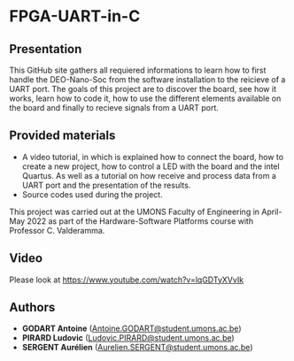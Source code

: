 # FPGA-UART-in-C

## Presentation
This GitHub site gathers all requiered informations to learn how to first handle the DEO-Nano-Soc from the software installation to the reicieve of a UART port. The goals of this project are to discover the board, see how it works, learn how to code it, how to use the different elements available on the board and finally to recieve signals from a UART port. 

## Provided materials
    
* A video tutorial, in which is explained how to connect the board, how to create a new project, how to control a LED with the board and the intel Quartus. As well as a tutorial on how receive and process data from a UART port and the presentation of the results.
* Source codes used during the project. 
     

This project was carried out at the UMONS Faculty of Engineering in April-May 2022 as part of the Hardware-Software Platforms course with Professor C. Valderamma.

## Video

Please look at https://www.youtube.com/watch?v=lqGDTyXVvIk

## Authors

* **GODART Antoine** (Antoine.GODART@student.umons.ac.be)
* **PIRARD Ludovic** (Ludovic.PIRARD@student.umons.ac.be) 
* **SERGENT Aurélien** (Aurelien.SERGENT@student.umons.ac.be)
